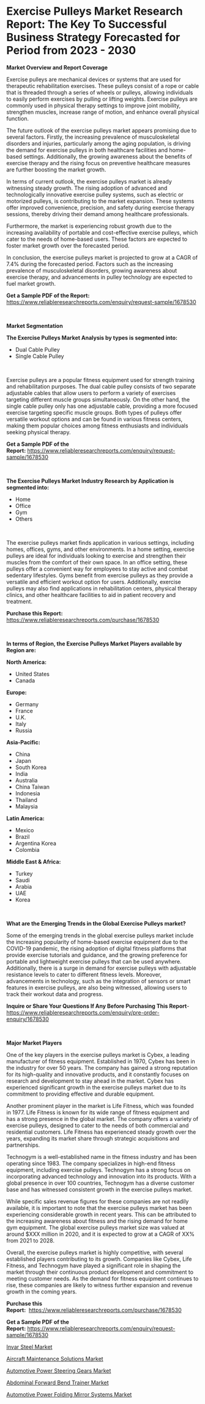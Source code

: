 <p><h1>Exercise Pulleys Market Research Report: The Key To Successful Business Strategy Forecasted for Period from 2023 - 2030</h1></p><p><strong>Market Overview and Report Coverage</strong></p>
<p><p>Exercise pulleys are mechanical devices or systems that are used for therapeutic rehabilitation exercises. These pulleys consist of a rope or cable that is threaded through a series of wheels or pulleys, allowing individuals to easily perform exercises by pulling or lifting weights. Exercise pulleys are commonly used in physical therapy settings to improve joint mobility, strengthen muscles, increase range of motion, and enhance overall physical function.</p><p>The future outlook of the exercise pulleys market appears promising due to several factors. Firstly, the increasing prevalence of musculoskeletal disorders and injuries, particularly among the aging population, is driving the demand for exercise pulleys in both healthcare facilities and home-based settings. Additionally, the growing awareness about the benefits of exercise therapy and the rising focus on preventive healthcare measures are further boosting the market growth.</p><p>In terms of current outlook, the exercise pulleys market is already witnessing steady growth. The rising adoption of advanced and technologically innovative exercise pulley systems, such as electric or motorized pulleys, is contributing to the market expansion. These systems offer improved convenience, precision, and safety during exercise therapy sessions, thereby driving their demand among healthcare professionals.</p><p>Furthermore, the market is experiencing robust growth due to the increasing availability of portable and cost-effective exercise pulleys, which cater to the needs of home-based users. These factors are expected to foster market growth over the forecasted period.</p><p>In conclusion, the exercise pulleys market is projected to grow at a CAGR of 7.4% during the forecasted period. Factors such as the increasing prevalence of musculoskeletal disorders, growing awareness about exercise therapy, and advancements in pulley technology are expected to fuel market growth.</p></p>
<p><strong>Get a Sample PDF of the Report:</strong> <a href="https://www.reliableresearchreports.com/enquiry/request-sample/1678530">https://www.reliableresearchreports.com/enquiry/request-sample/1678530</a></p>
<p>&nbsp;</p>
<p><strong>Market Segmentation</strong></p>
<p><strong>The Exercise Pulleys Market Analysis by types is segmented into:</strong></p>
<p><ul><li>Dual Cable Pulley</li><li>Single Cable Pulley</li></ul></p>
<p>&nbsp;</p>
<p><p>Exercise pulleys are a popular fitness equipment used for strength training and rehabilitation purposes. The dual cable pulley consists of two separate adjustable cables that allow users to perform a variety of exercises targeting different muscle groups simultaneously. On the other hand, the single cable pulley only has one adjustable cable, providing a more focused exercise targeting specific muscle groups. Both types of pulleys offer versatile workout options and can be found in various fitness centers, making them popular choices among fitness enthusiasts and individuals seeking physical therapy.</p></p>
<p><strong>Get a Sample PDF of the Report:</strong>&nbsp;<a href="https://www.reliableresearchreports.com/enquiry/request-sample/1678530">https://www.reliableresearchreports.com/enquiry/request-sample/1678530</a></p>
<p>&nbsp;</p>
<p><strong>The Exercise Pulleys Market Industry Research by Application is segmented into:</strong></p>
<p><ul><li>Home</li><li>Office</li><li>Gym</li><li>Others</li></ul></p>
<p>&nbsp;</p>
<p><p>The exercise pulleys market finds application in various settings, including homes, offices, gyms, and other environments. In a home setting, exercise pulleys are ideal for individuals looking to exercise and strengthen their muscles from the comfort of their own space. In an office setting, these pulleys offer a convenient way for employees to stay active and combat sedentary lifestyles. Gyms benefit from exercise pulleys as they provide a versatile and efficient workout option for users. Additionally, exercise pulleys may also find applications in rehabilitation centers, physical therapy clinics, and other healthcare facilities to aid in patient recovery and treatment.</p></p>
<p><strong>Purchase this Report:</strong>&nbsp; <a href="https://www.reliableresearchreports.com/purchase/1678530">https://www.reliableresearchreports.com/purchase/1678530</a></p>
<p>&nbsp;</p>
<p><strong>In terms of Region, the Exercise Pulleys Market Players available by Region are:</strong></p>
<p>
    <p> <strong> North America: </strong>
        <ul>
            <li>United States</li>
            <li>Canada</li>
        </ul>
        </p> 
    <p> <strong> Europe: </strong>
        <ul>
            <li>Germany</li>
            <li>France</li>
            <li>U.K.</li>
            <li>Italy</li>
            <li>Russia</li>
        </ul>
        </p> 
    <p> <strong> Asia-Pacific: </strong>
        <ul>
            <li>China</li>
            <li>Japan</li>
            <li>South Korea</li>
            <li>India</li>
            <li>Australia</li>
            <li>China Taiwan</li>
            <li>Indonesia</li>
            <li>Thailand</li>
            <li>Malaysia</li>
        </ul>
        </p> 
    <p> <strong> Latin America: </strong>
        <ul>
            <li>Mexico</li>
            <li>Brazil</li>
            <li>Argentina Korea</li>
            <li>Colombia</li>
        </ul>
        </p> 
    <p> <strong> Middle East & Africa: </strong>
        <ul>
            <li>Turkey</li>
            <li>Saudi</li>
            <li>Arabia</li>
            <li>UAE</li>
            <li>Korea</li>
        </ul>
    </p>
    </p>
<p>&nbsp;</p>
<p><strong>What are the Emerging Trends in the Global Exercise Pulleys market?</strong></p>
<p><p>Some of the emerging trends in the global exercise pulleys market include the increasing popularity of home-based exercise equipment due to the COVID-19 pandemic, the rising adoption of digital fitness platforms that provide exercise tutorials and guidance, and the growing preference for portable and lightweight exercise pulleys that can be used anywhere. Additionally, there is a surge in demand for exercise pulleys with adjustable resistance levels to cater to different fitness levels. Moreover, advancements in technology, such as the integration of sensors or smart features in exercise pulleys, are also being witnessed, allowing users to track their workout data and progress.</p></p>
<p><strong>Inquire or Share Your Questions If Any Before Purchasing This Report</strong>- <a href="https://www.reliableresearchreports.com/enquiry/pre-order-enquiry/1678530">https://www.reliableresearchreports.com/enquiry/pre-order-enquiry/1678530</a></p>
<p>&nbsp;</p>
<p><strong>Major Market Players</strong></p>
<p><p>One of the key players in the exercise pulleys market is Cybex, a leading manufacturer of fitness equipment. Established in 1970, Cybex has been in the industry for over 50 years. The company has gained a strong reputation for its high-quality and innovative products, and it constantly focuses on research and development to stay ahead in the market. Cybex has experienced significant growth in the exercise pulleys market due to its commitment to providing effective and durable equipment.</p><p>Another prominent player in the market is Life Fitness, which was founded in 1977. Life Fitness is known for its wide range of fitness equipment and has a strong presence in the global market. The company offers a variety of exercise pulleys, designed to cater to the needs of both commercial and residential customers. Life Fitness has experienced steady growth over the years, expanding its market share through strategic acquisitions and partnerships.</p><p>Technogym is a well-established name in the fitness industry and has been operating since 1983. The company specializes in high-end fitness equipment, including exercise pulleys. Technogym has a strong focus on incorporating advanced technology and innovation into its products. With a global presence in over 100 countries, Technogym has a diverse customer base and has witnessed consistent growth in the exercise pulleys market.</p><p>While specific sales revenue figures for these companies are not readily available, it is important to note that the exercise pulleys market has been experiencing considerable growth in recent years. This can be attributed to the increasing awareness about fitness and the rising demand for home gym equipment. The global exercise pulleys market size was valued at around $XXX million in 2020, and it is expected to grow at a CAGR of XX% from 2021 to 2028.</p><p>Overall, the exercise pulleys market is highly competitive, with several established players contributing to its growth. Companies like Cybex, Life Fitness, and Technogym have played a significant role in shaping the market through their continuous product development and commitment to meeting customer needs. As the demand for fitness equipment continues to rise, these companies are likely to witness further expansion and revenue growth in the coming years.</p></p>
<p><strong>Purchase this Report:</strong>&nbsp;&nbsp;<a href="https://www.reliableresearchreports.com/purchase/1678530">https://www.reliableresearchreports.com/purchase/1678530</a></p>
<p></p>
<p><strong>Get a Sample PDF of the Report:</strong>&nbsp;<a href="https://www.reliableresearchreports.com/enquiry/request-sample/1678530">https://www.reliableresearchreports.com/enquiry/request-sample/1678530</a></p>
<p><p><a href="https://medium.com/@anndavis1924/invar-steel-market-size-growth-forecast-2023-2030-2c4ef0368ab5">Invar Steel Market</a></p><p><a href="https://medium.com/@tammyfreeman2022/aircraft-maintenance-solutions-market-size-growth-forecast-2023-2030-47de432d4d07">Aircraft Maintenance Solutions Market</a></p><p><a href="https://github.com/BryceTownsendr/Market-Research-Report-List-1/blob/main/automotive-power-steering-gears-market.md">Automotive Power Steering Gears Market</a></p><p><a href="https://www.linkedin.com/pulse/abdominal-forward-bend-trainer-market-challenges-opportunities-qezje/">Abdominal Forward Bend Trainer Market</a></p><p><a href="https://github.com/WillieWoodard/Market-Research-Report-List-1/blob/main/automotive-power-folding-mirror-systems-market.md">Automotive Power Folding Mirror Systems Market</a></p></p>